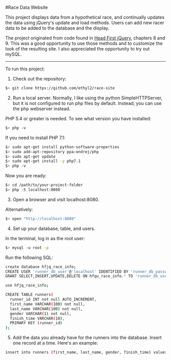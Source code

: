#Race Data Website

This project displays data from a hypothetical race, and continually updates the
data using jQuery's update and load methods. Users can add new racer data to be
added to the database and the display.

The project originated from code found in [Head First jQuery](http://www.headfirstlabs.com/books/hfjquery/),
chapters 8 and 9. This was a good opportunity to use those methods and to customize
the look of the resulting site. I also appreciated the opportunity to try out mySQL.

-------------------------
To run this project:

1. Check out the repository:

  ```bash
  $> git clone https://github.com/ethyl2/race-site
  ````

2. Run a local server. Normally, I like using the python SimpleHTTPServer, but
it is not configured to run php files by default. Instead, you can use the php
webserver instead.

  PHP 5.4 or greater is needed. To see what version you have installed:

  ```bash
  $> php -v
  ```
  If you need to install PHP 7.1:

  ```bash
  $> sudo apt-get install python-software-properties
  $> sudo add-apt-repository ppa:ondrej/php
  $> sudo apt-get update
  $> sudo apt-get install -y php7.1
  $> php -v
  ```
  Now you are ready:

  ```bash
  $> cd /path/to/your-project-folder
  $> php -S localhost:8080
  ```

3.  Open a browser and visit localhost:8080.

  Alternatively:

  ```bash
  $> open "http://localhost:8080"
  ```
4. Set up your database, table, and users.

In the terminal, log in as the root user:
  ```bash
  $> mysql -u root -p
  ```
Run the following SQL:
  ```bash
  create database hfjq_race_info;
  CREATE USER 'runner_db_user'@'localhost' IDENTIFIED BY 'runner_db_password';
  GRANT SELECT,INSERT,UPDATE,DELETE ON hfqu_race_info.* TO 'runner_db_user'@'localhost';

  use hfjq_race_info;

  CREATE TABLE runners(
    runner_id INT not null AUTO_INCREMENT,
    first_name VARCHAR(100) not null,
    last_name VARCHAR(100) not null,
    gender VARCHAR(1) not null,
    finish_time VARCHAR(10),
    PRIMARY KEY (runner_id)
  );
  ```
5. Add the data you already have for the runners into the database. Insert one record at a time.
  Here's an example:

  ```bash
  insert into runners (first_name, last_name, gender, finish_time) values ('John', 'Smith', 'm', '25:54');
  ```
  
